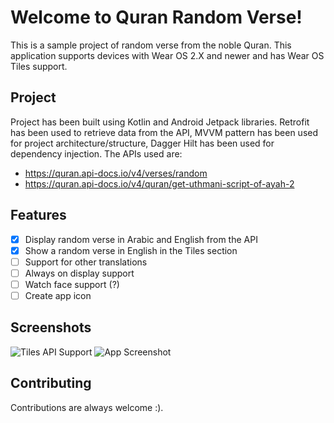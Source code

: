 # Welcome to Quran Random Verse!

This is a sample project of random verse from the noble Quran. This application supports devices with Wear OS 2.X and newer and has Wear OS Tiles support.

## Project

Project has been built using Kotlin and Android Jetpack libraries. Retrofit has been used to retrieve data from the API, MVVM pattern has been used for project architecture/structure, Dagger Hilt has been used for dependency injection. The APIs used are:

 -  https://quran.api-docs.io/v4/verses/random
 -  https://quran.api-docs.io/v4/quran/get-uthmani-script-of-ayah-2

## Features

 - [X] Display random verse in Arabic and English from the API
 - [X] Show a random verse in English in the Tiles section
 - [ ] Support for other translations
 - [ ] Always on display support
 - [ ] Watch face support (?)
 - [ ] Create app icon

## Screenshots
![Tiles API Support](https://i.imgur.com/wBH9kHX.png)
![App Screenshot](https://i.imgur.com/GBkOnyr.png)


## Contributing
Contributions are always welcome :).

